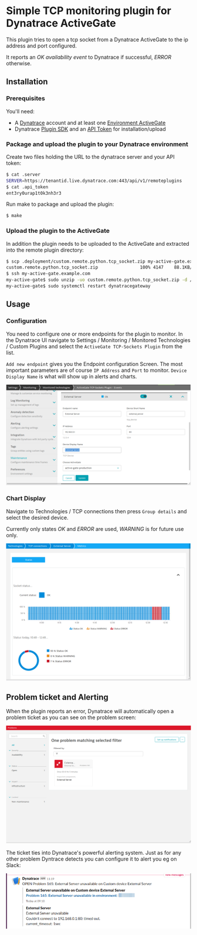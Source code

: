 # Simple TCP monitoring plugin for Dynatrace ActiveGate

This plugin tries to open a tcp socket from a Dynatrace ActiveGate to the ip
address and port configured. 

It reports an *OK availability event* to Dynatrace if successful, *ERROR* otherwise.

## Installation

### Prerequisites

You'll need:

* A [Dynatrace](https://www.dynatrace.com/) account and at least one [Environment ActiveGate](https://www.dynatrace.com/support/help/setup-and-configuration/dynatrace-activegate/installation/install-an-environment-activegate/)
* Dynatrace [Plugin SDK](https://www.dynatrace.com/support/help/extend-dynatrace/plugins/activegate-plugins/development/activegate-plugin-sdk-overview/) and an [API Token](https://www.dynatrace.com/support/help/extend-dynatrace/dynatrace-api/basics/dynatrace-api-authentication/) for installation/upload 

### Package and upload the plugin to your Dynatrace environment

Create two files holding the URL to the dynatrace server and your API token:

```bash
$ cat .server 
SERVER=https://tenantid.live.dynatrace.com:443/api/v1/remoteplugins
$ cat .api_token 
ent3ry0urap1t0k3nh3r3
```

Run make to package and upload the plugin:

```bash
$ make
```

### Upload the plugin to the ActiveGate

In addition the plugin needs to be uploaded to the ActiveGate and extracted into
the remote plugin directory:

```bash
$ scp .deployment/custom.remote.python.tcp_socket.zip my-active-gate.example.com:
custom.remote.python.tcp_socket.zip                100% 4147    88.1KB/s   00:00 
$ ssh my-active-gate.example.com
my-active-gate$ sudo unzip -uo custom.remote.python.tcp_socket.zip -d /opt/dynatrace/remotepluginmodule/plugin_deployment/
my-active-gate$ sudo systemctl restart dynatracegateway
```

## Usage

### Configuration

You need to configure one or more endpoints for the plugin to monitor. In the
Dynatrace UI navigate to Settings / Monitoring / Monitored Technologies / Custom Plugins
and select the `ActiveGate TCP-Sockets Plugin` from the list.

`Add new endpoint` gives you the Endpoint configuration Screen. The most important
parameters are of course `IP Address` and `Port` to monitor. `Device Display Name`
is what will show up in alerts and charts.

![Plugin configuration](img/configure.png "Enter ip address and port to monitor") 

### Chart Display

Navigate to Technologies / TCP connections then press `Group details` and select
the desired device.

Currently only states *OK* and *ERROR* are used, *WARNING* is for future use only.

![Availability chart](img/chart.png "Chart with historical service availability")

## Problem ticket and Alerting

When the plugin reports an error, Dynatrace will automatically open a problem ticket
as you can see on the problem screen:

![Availability problem](img/problemscreen.png "Dynatrace Problem Screen")

The ticket ties into Dynatrace's powerful alerting system. Just as for any other
problem Dyntrace detects you can configure it to alert you eg on Slack:

![Slack Alert](img/slackalert.png "Slack Alert")
